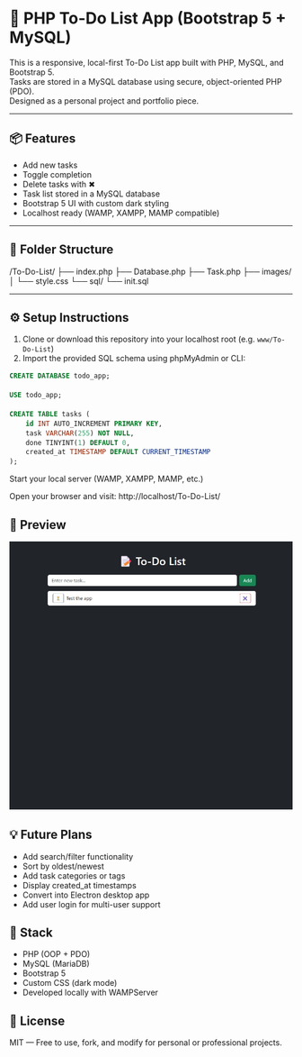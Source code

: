 # 📝 PHP To-Do List App (Bootstrap 5 + MySQL)

This is a responsive, local-first To-Do List app built with PHP, MySQL, and Bootstrap 5.  
Tasks are stored in a MySQL database using secure, object-oriented PHP (PDO).  
Designed as a personal project and portfolio piece.

---

## 📦 Features

- Add new tasks  
- Toggle completion  
- Delete tasks with ✖  
- Task list stored in a MySQL database  
- Bootstrap 5 UI with custom dark styling  
- Localhost ready (WAMP, XAMPP, MAMP compatible)

---

## 🧱 Folder Structure

/To-Do-List/ ├── index.php ├── Database.php ├── Task.php ├── images/ │ └── style.css └── sql/ └── init.sql


---

## ⚙️ Setup Instructions

1. Clone or download this repository into your localhost root (e.g. `www/To-Do-List`)
2. Import the provided SQL schema using phpMyAdmin or CLI:

```sql
CREATE DATABASE todo_app;

USE todo_app;

CREATE TABLE tasks (
    id INT AUTO_INCREMENT PRIMARY KEY,
    task VARCHAR(255) NOT NULL,
    done TINYINT(1) DEFAULT 0,
    created_at TIMESTAMP DEFAULT CURRENT_TIMESTAMP
);
```
Start your local server (WAMP, XAMPP, MAMP, etc.)

Open your browser and visit:
http://localhost/To-Do-List/

## 📸 Preview
![To-Do List App Preview](images/To-Do-List.jpg)

## 💡 Future Plans
- Add search/filter functionality
- Sort by oldest/newest
- Add task categories or tags
- Display created_at timestamps
- Convert into Electron desktop app
- Add user login for multi-user support

## 🧠 Stack
- PHP (OOP + PDO)
- MySQL (MariaDB)
- Bootstrap 5
- Custom CSS (dark mode)
- Developed locally with WAMPServer

## 📃 License
MIT — Free to use, fork, and modify for personal or professional projects.
